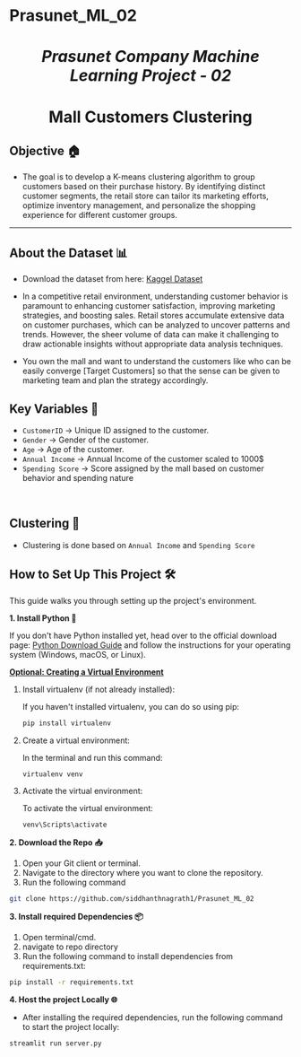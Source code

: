 # Prasunet_ML_02
# <center><i>Prasunet Company Machine Learning Project - 02</i></center>

# <center><b>Mall Customers Clustering</b>
</center>

## Objective 🏠
- The goal is to develop a K-means clustering algorithm to group customers based on their purchase history. By identifying distinct customer segments, the retail store can tailor its marketing efforts, optimize inventory management, and personalize the shopping experience for different customer groups.

---

## About the Dataset 📊

- Download the dataset from here: <a href = 'https://www.kaggle.com/datasets/vjchoudhary7/customer-segmentation-tutorial-in-python/data'>Kaggel Dataset</a> 



- In a competitive retail environment, understanding customer behavior is paramount to enhancing customer satisfaction, improving marketing strategies, and boosting sales. Retail stores accumulate extensive data on customer purchases, which can be analyzed to uncover patterns and trends. However, the sheer volume of data can make it challenging to draw actionable insights without appropriate data analysis techniques.

- You own the mall and want to understand the customers like who can be easily converge [Target Customers] so that the sense can be given to marketing team and plan the strategy accordingly.

## Key Variables 🏡

- `CustomerID` ->  Unique ID assigned to the customer.
- `Gender` ->  Gender of the customer.
- `Age` ->  Age of the customer.
- `Annual Income` ->  Annual Income of the customer scaled to 1000$
- `Spending Score` ->  Score assigned by the mall based on customer behavior and spending nature

<br>

## Clustering 🧩

- Clustering is done based on `Annual Income` and `Spending Score`


## How to Set Up This Project 🛠️

This guide walks you through setting up the project's environment.

**1. Install Python 🐍**

If you don't have Python installed yet, head over to the official download page: [Python Download Guide](https://wiki.python.org/moin/BeginnersGuide/Download) and follow the instructions for your operating system (Windows, macOS, or Linux).


**<u>Optional: Creating a Virtual Environment</u>**

1. Install virtualenv (if not already installed):

   If you haven't installed virtualenv, you can do so using pip:
    ```bash
    pip install virtualenv
    ```
2. Create a virtual environment:

    In the terminal and run this command:
    ``` bash
    virtualenv venv
    ```

3.  Activate the virtual environment:

    To activate the virtual environment:
    ``` bash
    venv\Scripts\activate
    ```



**2. Download the Repo 📥**


1. Open your Git client or terminal.
2. Navigate to the directory where you want to clone the repository.
3. Run the following command

```bash 
git clone https://github.com/siddhanthnagrath1/Prasunet_ML_02
```

**3. Install required Dependencies  📦**
1. Open terminal/cmd.
2. navigate to repo directory
3. Run the following command to install dependencies from requirements.txt:

``` bash
pip install -r requirements.txt
```

**4. Host the project Locally 🌐**

- After installing the required dependencies, run the following command to start the project locally:

``` bash
streamlit run server.py
```
